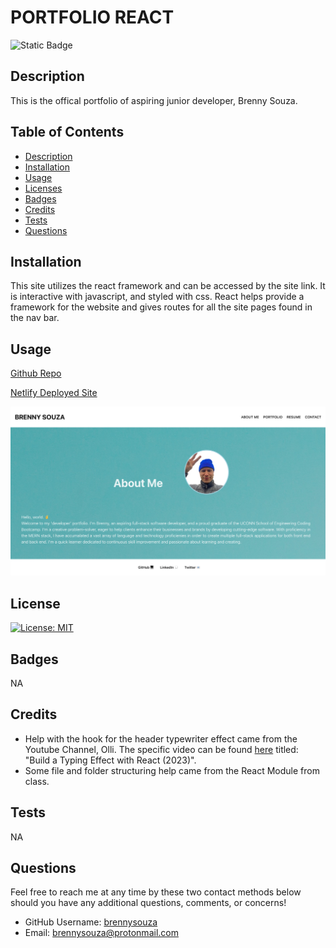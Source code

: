 # PORTFOLIO REACT

![Static Badge](https://img.shields.io/badge/portfolio_react-blue)

## Description
This is the offical portfolio of aspiring junior developer, Brenny Souza. 

## Table of Contents
* [Description](#description)
* [Installation](#installation)
* [Usage](#usage)
* [Licenses](#license)
* [Badges](#badges)
* [Credits](#credits)
* [Tests](#tests)
* [Questions](#questions)

## Installation
This site utilizes the react framework and can be accessed by the site link. It is interactive with javascript, and styled with css. React helps provide a framework for the website and gives routes for all the site pages found in the nav bar.

## Usage
[Github Repo](https://github.com/brennysouza/portfolio-react)

[Netlify Deployed Site](https://imaginative-tarsier-eeec1a.netlify.app/)

![Site Screenshot](src/assets/reactportfoliopic.png)


## License
[![License: MIT](https://img.shields.io/badge/License-MIT-green.svg)](https://opensource.org/licenses/MIT)

## Badges
NA

## Credits
- Help with the hook for the header typewriter effect came from the Youtube Channel, Olli. The specific video can be found [here](https://www.youtube.com/watch?v=4iN2GGq5SgA) titled: "Build a Typing Effect with React (2023)".
- Some file and folder structuring help came from the React Module from class. 

## Tests
NA

## Questions
Feel free to reach me at any time by these two contact methods below should you have any additional questions, comments, or concerns!

- GitHub Username: [brennysouza](https://github.com/brennysouza/portfolio-react)
- Email: [brennysouza@protonmail.com](brennysouza@protonmail.com)

